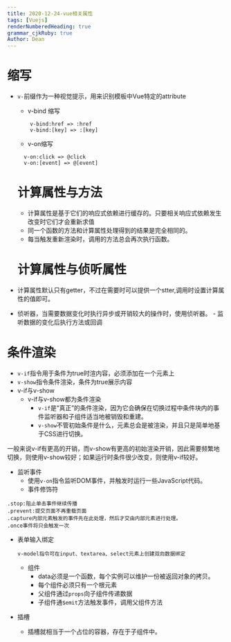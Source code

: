 ```yaml
---
title: 2020-12-24-vue相关属性
tags: [Vuejs]
renderNumberedHeading: true
grammar_cjkRuby: true
Author: Dean
---
```


# 缩写
- `v-`前缀作为一种视觉提示，用来识别模板中Vue特定的attribute
	- v-bind 缩写
  ```
	  v-bind:href => :href
	  v-bind:[key] => :[key]
  ```
  - v-on缩写
  ```
	v-on:click => @click
	v-on:[event] => @[event]
  ```
  # 计算属性与方法
  - 计算属性是基于它们的响应式依赖进行缓存的。只要相关响应式依赖发生改变时它们才会重新求值
  - 同一个函数的方法和计算属性处理得到的结果是完全相同的。
  - 每当触发重新渲染时，调用的方法总会再次执行函数。
  
  # 计算属性与侦听属性
- 计算属性默认只有getter，不过在需要时可以提供一个stter,调用时设置计算属性的值即可。
- 侦听器，当需要数据变化时执行异步或开销较大的操作时，使用侦听器。
	  - 监听数据的变化后执行方法或回调
	   
# 条件渲染
- `v-if`指令用于条件为true时渲内容，必须添加在一个元素上
- `v-show`指令条件渲染，条件为true展示内容
- v-if与v-show
	- v-if与v-show都为条件渲染
		- `v-if`是“真正”的条件渲染，因为它会确保在切换过程中条件块内的事件监听器和子组件适当地被销毁和重建。
		- `v-show`不管初始条件是什么，元素总会是被渲染，并且只是简单地基于CSS进行切换。

一般来说v-if有更高的开销，而v-show有更高的初始渲染开销，因此需要频繁地切换，则使用v-show较好；如果运行时条件很少改变，则使用v-if较好。

- 监听事件
	- 使用`v-on`指令监听DOM事件，并触发时运行一些JavaScript代码。
	- 事件修饰符
```
.stop:阻止单击事件继续传播
.prevent:提交页面不再重载页面
.capture内部元素触发的事件先在此处理，然后才交由内部元素进行处理。
.once事件将只会触发一次
```
- 表单输入绑定
  ```
  v-model指令可在input、textarea、select元素上创建双向数据绑定
  ```
  - 组件
    - data必须是一个函数，每个实例可以维护一份被返回对象的拷贝。
    - 每个组件必须只有一个根元素
    - 父组件通过`props`向子组件传递数据
    - 子组件通`$emit`方法触发事件，调用父组件方法

- 插槽
	- 插槽就相当于一个占位的容器，存在于子组件中。